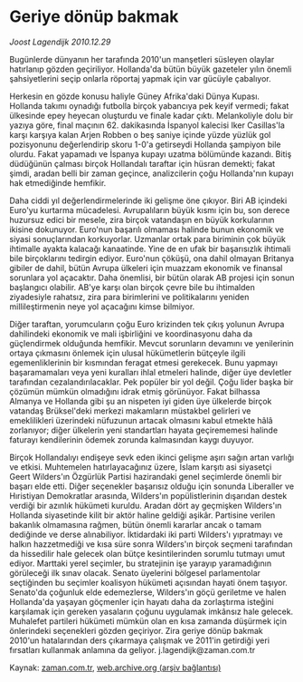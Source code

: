 # Geriye dönüp bakmak

*Joost Lagendijk 2010.12.29*

<td class="columnist-detail">
<p>Bugünlerde dünyanın her tarafında 2010'un manşetleri süsleyen olaylar hatırlanıp gözden geçiriliyor. Hollanda'da bütün büyük gazeteler yılın önemli şahsiyetlerini seçip onlarla röportaj yapmak için var gücüyle çabalıyor.</p>
<p>
<div id="haberMetinDiv">
<p>Herkesin en gözde konusu haliyle Güney Afrika'daki Dünya Kupası. Hollanda takımı oynadığı futbolla birçok yabancıya pek keyif vermedi; fakat ülkesinde epey heyecan oluşturdu ve finale kadar çıktı. Melankoliyle dolu bir yazıya göre, final maçının 62. dakikasında İspanyol kalecisi Iker Casillas'la karşı karşıya kalan Arjen Robben o beş saniye içinde yüzde yüzlük gol pozisyonunu değerlendirip skoru 1-0'a getirseydi Hollanda şampiyon bile olurdu. Fakat yapamadı ve İspanya kupayı uzatma bölümünde kazandı. Bitiş düdüğünün çalması birçok Hollandalı taraftar için hüsran demekti; fakat şimdi, aradan belli bir zaman geçince, analizcilerin çoğu Hollanda'nın kupayı hak etmediğinde hemfikir.
<p>Daha ciddi yıl değerlendirmelerinde iki gelişme öne çıkıyor. Biri AB içindeki Euro'yu kurtarma mücadelesi. Avrupalıların büyük kısmı için bu, son derece huzursuz edici bir mesele, zira birçok vatandaşın en büyük korkularının ikisine dokunuyor. Euro'nun başarılı olmaması halinde bunun ekonomik ve siyasi sonuçlarından korkuyorlar. Uzmanlar ortak para biriminin çok büyük ihtimalle ayakta kalacağı kanaatinde. Yine de en ufak bir başarısızlık ihtimali bile birçoklarını tedirgin ediyor. Euro'nun çöküşü, ona dahil olmayan Britanya gibiler de dahil, bütün Avrupa ülkeleri için muazzam ekonomik ve finansal sorunlara yol açacaktır. Daha önemlisi, bir bütün olarak AB projesi için sonun başlangıcı olabilir. AB'ye karşı olan birçok çevre bile bu ihtimalden ziyadesiyle rahatsız, zira para birimlerini ve politikalarını yeniden millileştirmenin neye yol açacağını kimse bilmiyor.
<p>Diğer taraftan, yorumcuların çoğu Euro krizinden tek çıkış yolunun Avrupa dahilindeki ekonomik ve mali işbirliğini ve koordinasyonu daha da güçlendirmek olduğunda hemfikir. Mevcut sorunların devamını ve yenilerinin ortaya çıkmasını önlemek için ulusal hükümetlerin bütçeyle ilgili egemenliklerinin bir kısmından feragat etmesi gerekecek. Bunu yapmayı başaramamaları veya yeni kuralları ihlal etmeleri halinde, diğer üye devletler tarafından cezalandırılacaklar. Pek popüler bir yol değil. Çoğu lider başka bir çözümün mümkün olmadığını idrak etmiş görünüyor. Fakat bilhassa Almanya ve Hollanda gibi şu an nispeten iyi giden üye ülkelerde birçok vatandaş Brüksel'deki merkezi makamların müstakbel gelirleri ve emeklilikleri üzerindeki nüfuzunun artacak olmasını kabul etmekte hâlâ zorlanıyor; diğer ülkelerin yeni standartları hayata geçirememesi halinde faturayı kendilerinin ödemek zorunda kalmasından kaygı duyuyor.
<p>Birçok Hollandalıyı endişeye sevk eden ikinci gelişme aşırı sağın artan varlığı ve etkisi. Muhtemelen hatırlayacağınız üzere, İslam karşıtı asi siyasetçi Geert Wilders'ın Özgürlük Partisi hazirandaki genel seçimlerde önemli bir başarı elde etti. Diğer seçenekler başarısız olduğu için sonunda Liberaller ve Hıristiyan Demokratlar arasında, Wilders'ın popülistlerinin dışarıdan destek verdiği bir azınlık hükümeti kuruldu. Aradan dört ay geçmişken Wilders'ın Hollanda siyasetinde kilit bir aktör haline geldiği aşikâr. Partisine verilen bakanlık olmamasına rağmen, bütün önemli kararlar ancak o tamam dediğinde ve derse alınabiliyor. İktidardaki iki parti Wilders'ı yıpratmayı ve halkın hazzetmediği ve kısa süre sonra Wilders'ın birçok seçmeni tarafından da hissedilir hale gelecek olan bütçe kesintilerinden sorumlu tutmayı umut ediyor. Marttaki yerel seçimler, bu stratejinin işe yarayıp yaramadığının görüleceği ilk sınav olacak. Senato üyelerini bölgesel parlamentolar seçtiğinden bu seçimler koalisyon hükümeti açısından hayati önem taşıyor. Senato'da çoğunluk elde edemezlerse, Wilders'ın göçü geriletme ve halen Hollanda'da yaşayan göçmenler için hayatı daha da zorlaştırma isteğini karşılamak için gereken yasaların çoğunu uygulamak imkânsız hale gelecek. Muhalefet partileri hükümeti mümkün olan en kısa zamanda düşürmek için önlerindeki seçenekleri gözden geçiriyor. Zira geriye dönüp bakmak 2010'un hatalarından ders çıkarmaya çalışmak ve 2011'in getirdiği yeri fırsatları kullanmak anlamına da geliyor. j.lagendijk@zaman.com.tr</p></p></p></p></div>
</p>
<a href="http://web.archive.org/web/20110123151351/mailto:j.lagendijk@zaman.com.tr">
</a></td>

Kaynak: [zaman.com.tr](http://zaman.com.tr/yazar.do?yazino=1071390), [web.archive.org (arşiv bağlantısı)](http://web.archive.org/web/20110123151351/http://www.zaman.com.tr:80/yazar.do?yazino=1071390)
